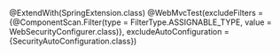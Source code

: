
@ExtendWith(SpringExtension.class)
@WebMvcTest(excludeFilters = {@ComponentScan.Filter(type = FilterType.ASSIGNABLE_TYPE, value = WebSecurityConfigurer.class)},
        excludeAutoConfiguration = {SecurityAutoConfiguration.class})

